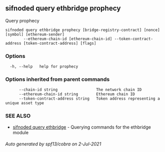 ## sifnoded query ethbridge prophecy

Query prophecy

```
sifnoded query ethbridge prophecy [bridge-registry-contract] [nonce] [symbol] [ethereum-sender]
		--ethereum-chain-id [ethereum-chain-id] --token-contract-address [token-contract-address] [flags]
```

### Options

```
  -h, --help   help for prophecy
```

### Options inherited from parent commands

```
      --chain-id string                 The network chain ID
      --ethereum-chain-id string        Ethereum chain ID
      --token-contract-address string   Token address representing a unique asset type
```

### SEE ALSO

* [sifnoded query ethbridge](sifnoded_query_ethbridge.md)	 - Querying commands for the ethbridge module

###### Auto generated by spf13/cobra on 2-Jul-2021

